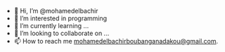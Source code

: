 - 👋 Hi, I’m @mohamedelbachir
- 👀 I’m interested in programming
- 🌱 I’m currently learning ...
- 💞️ I’m looking to collaborate on ...
- 📫 How to reach me mohamedelbachirboubanganadakou@gmail.com.

<!---
mohamedelbachir/mohamedelbachir is a ✨ special ✨ repository because its `README.md` (this file) appears on your GitHub profile.
You can click the Preview link to take a look at your changes.
--->
